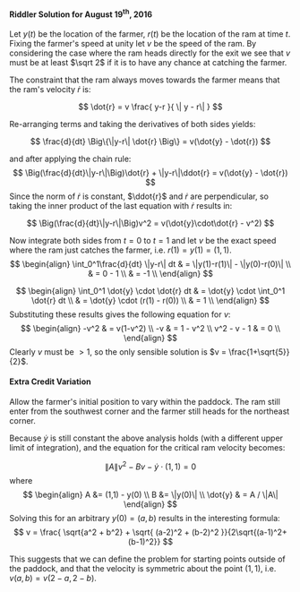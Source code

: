 
#### Riddler Solution for August 19<sup>th</sup>, 2016

Let $y(t)$ be the location of the farmer, $r(t)$ be the location of the ram at time $t$. Fixing the farmer's speed at unity let $v$ be the speed of the ram. By considering the case where the ram heads directly for the exit we see that $v$ must be at least $\sqrt 2$ if it is to have any chance at catching the farmer.

The constraint that the ram always moves towards the farmer means that the ram's velocity $\dot{r}$ is:

$$
  \dot{r} = v \frac{ y-r }{ \| y - r\| }
 $$

Re-arranging terms and taking the derivatives of both sides yields:

$$
    \frac{d}{dt} \Big\{\|y-r\| \dot{r} \Big\} = v(\dot{y} - \dot{r})
$$
 
and after applying the chain rule:
$$
\Big(\frac{d}{dt}\|y-r\|\Big)\dot{r} + \|y-r\|\ddot{r} = v(\dot{y} - \dot{r})
$$
Since the norm of $\dot{r}$ is constant, $\ddot{r}$ and $\dot{r}$ are perpendicular, so taking the inner product of the last equation with $\dot{r}$ results in:

$$
   \Big(\frac{d}{dt}\|y-r\|\Big)v^2  = v(\dot{y}\cdot\dot{r} - v^2)
$$
 
 Now integrate both sides from $t = 0$ to $t = 1$ and let $v$ be the exact speed where the ram just catches the farmer, i.e. $r(1) = y(1) = (1,1)$.
$$
\begin{align}
   \int_0^1\frac{d}{dt} \|y-r\| dt & = \|y(1)-r(1)\| - \|y(0)-r(0)\| \\
     & = 0 - 1 \\
     & = -1 \\
 \end{align}
$$

$$
\begin{align}
\int_0^1 \dot{y} \cdot \dot{r} dt & =
   \dot{y} \cdot \int_0^1 \dot{r} dt \\
   & = \dot{y} \cdot (r(1) - r(0)) \\
   & = 1 \\
\end{align}
$$
Substituting these results gives the following equation for $v$:
$$
\begin{align}
  -v^2 & = v(1-v^2) \\
   -v & = 1 - v^2 \\
   v^2 - v - 1 & = 0 \\
  \end{align}
$$
Clearly $v$ must be $> 1$, so the only sensible solution is $v = \frac{1+\sqrt{5}}{2}$.

#### Extra Credit Variation

Allow the farmer's initial position to vary within the paddock.
The ram still enter from the southwest corner and the farmer still
heads for the northeast corner.

Because $\dot{y}$ is still constant the above analysis holds (with a different upper limit
of integration), and the equation for the critical ram velocity becomes:

$$
 \|A\|v^2 - Bv - \dot{y}\cdot(1,1) = 0
 $$ where
$$
\begin{align}
   A &= (1,1) - y(0) \\
   B &= \|y(0)\| \\
   \dot{y} & = A / \|A\|
 \end{align}
$$
Solving this for an arbitrary $y(0) = (a,b)$ results in the interesting formula:
$$
v = \frac{ \sqrt{a^2 + b^2} + \sqrt{ (a-2)^2 + (b-2)^2 }}{2\sqrt{(a-1)^2+(b-1)^2}}
$$

This suggests that we can define the problem for starting points outside of the paddock,
and that the velocity is symmetric about the point $(1,1)$, i.e. $v(a,b) = v(2-a,2-b)$.

